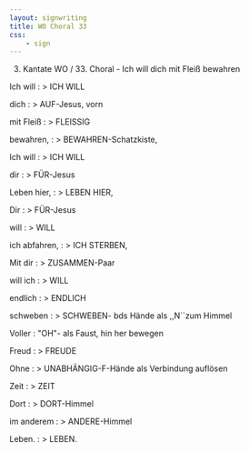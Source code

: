 ```yaml
---
layout: signwriting
title: WO Choral 33
css:
    - sign
---
```


<!--
https://www.signbank.org/signpuddle2.0/searchword.php
https://www.sutton-signwriting.io/signmaker
-->

3. Kantate WO / 33. Choral - Ich will dich mit Fleiß bewahren

Ich will
: > ICH WILL

dich
: > AUF-Jesus, vorn

mit Fleiß
: > FLEISSIG

bewahren,
: > BEWAHREN-Schatzkiste,

Ich will
: > ICH WILL

dir
: > FÜR-Jesus

Leben hier,
: > LEBEN HIER,

Dir
: > FÜR-Jesus

will
: > WILL

ich abfahren,
: > ICH STERBEN,

Mit dir
: > ZUSAMMEN-Paar

will ich
: > WILL

endlich
: > ENDLICH

schweben
: > SCHWEBEN- bds Hände als ,,N``zum Himmel

Voller
: "OH"- als Faust, hin her bewegen

Freud
: > FREUDE

Ohne
: > UNABHÄNGIG-F-Hände als Verbindung auflösen

Zeit
: > ZEIT

Dort
: > DORT-Himmel

im anderem
: > ANDERE-Himmel

Leben.
: > LEBEN.
